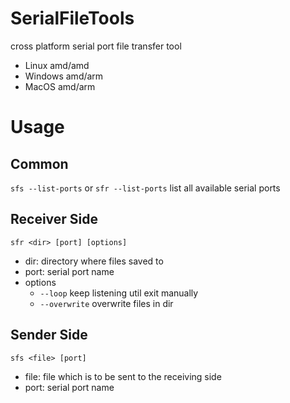 # SerialFileTools
cross platform serial port file transfer tool

- Linux amd/amd
- Windows amd/arm
- MacOS amd/arm

# Usage

## Common

```sfs --list-ports``` or ```sfr --list-ports``` list all available serial ports

## Receiver Side

```sfr <dir> [port] [options]```
- dir: directory where files saved to
- port: serial port name
- options
  - ```--loop``` keep listening util exit manually
  - ```--overwrite``` overwrite files in dir
  
## Sender Side

```sfs <file> [port]```
- file: file which is to be sent to the receiving side
- port: serial port name
